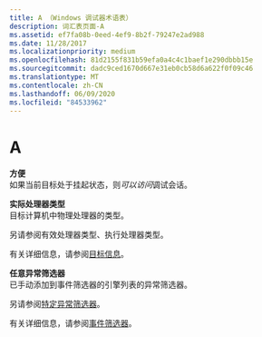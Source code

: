 ```yaml
---
title: A （Windows 调试器术语表）
description: 词汇表页面-A
ms.assetid: ef7fa08b-0eed-4ef9-8b2f-79247e2ad988
ms.date: 11/28/2017
ms.localizationpriority: medium
ms.openlocfilehash: 81d2155f831b59efa0a4c4c1baef1e290dbbb15e
ms.sourcegitcommit: dadc9ced1670d667e31eb0cb58d6a622f0f09c46
ms.translationtype: MT
ms.contentlocale: zh-CN
ms.lasthandoff: 06/09/2020
ms.locfileid: "84533962"
---
```

# <a name="a"></a>A


<span id="accessible"></span><span id="ACCESSIBLE"></span>**方便**  
如果当前目标处于挂起状态，则*可以访问*调试会话。

<span id="actual_processor_type"></span><span id="ACTUAL_PROCESSOR_TYPE"></span>**实际处理器类型**  
目标计算机中物理处理器的类型。

另请参阅有效处理器类型、执行处理器类型。

有关详细信息，请参阅[目标信息](target-information.md)。

<span id="arbitrary_exception_filter"></span><span id="ARBITRARY_EXCEPTION_FILTER"></span>**任意异常筛选器**  
已手动添加到事件筛选器的引擎列表的异常筛选器。

另请参阅[特定异常筛选器](specific-exceptions.md)。

有关详细信息，请参阅[事件筛选器](event-filters.md)。

 

 





